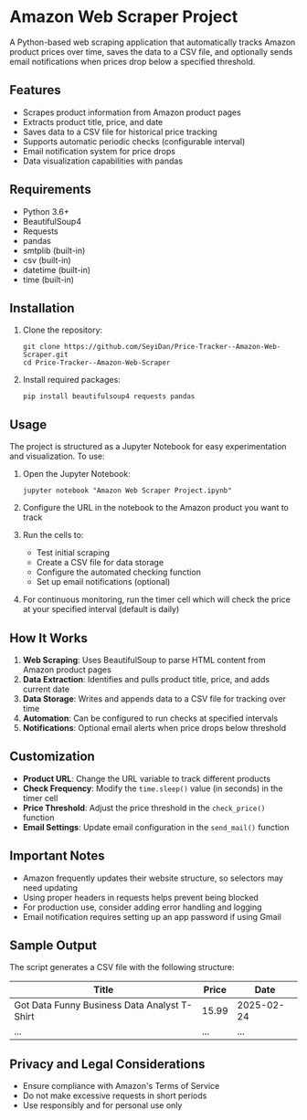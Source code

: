 # Amazon Web Scraper Project

A Python-based web scraping application that automatically tracks Amazon product prices over time, saves the data to a CSV file, and optionally sends email notifications when prices drop below a specified threshold.

## Features

- Scrapes product information from Amazon product pages
- Extracts product title, price, and date
- Saves data to a CSV file for historical price tracking
- Supports automatic periodic checks (configurable interval)
- Email notification system for price drops
- Data visualization capabilities with pandas

## Requirements

- Python 3.6+
- BeautifulSoup4
- Requests
- pandas
- smtplib (built-in)
- csv (built-in)
- datetime (built-in)
- time (built-in)

## Installation

1. Clone the repository:
   ```
   git clone https://github.com/SeyiDan/Price-Tracker--Amazon-Web-Scraper.git
   cd Price-Tracker--Amazon-Web-Scraper
   ```

2. Install required packages:
   ```
   pip install beautifulsoup4 requests pandas
   ```

## Usage

The project is structured as a Jupyter Notebook for easy experimentation and visualization. To use:

1. Open the Jupyter Notebook:
   ```
   jupyter notebook "Amazon Web Scraper Project.ipynb"
   ```

2. Configure the URL in the notebook to the Amazon product you want to track

3. Run the cells to:
   - Test initial scraping
   - Create a CSV file for data storage
   - Configure the automated checking function
   - Set up email notifications (optional)

4. For continuous monitoring, run the timer cell which will check the price at your specified interval (default is daily)

## How It Works

1. **Web Scraping**: Uses BeautifulSoup to parse HTML content from Amazon product pages
2. **Data Extraction**: Identifies and pulls product title, price, and adds current date
3. **Data Storage**: Writes and appends data to a CSV file for tracking over time
4. **Automation**: Can be configured to run checks at specified intervals
5. **Notifications**: Optional email alerts when price drops below threshold

## Customization

- **Product URL**: Change the URL variable to track different products
- **Check Frequency**: Modify the `time.sleep()` value (in seconds) in the timer cell
- **Price Threshold**: Adjust the price threshold in the `check_price()` function
- **Email Settings**: Update email configuration in the `send_mail()` function

## Important Notes

- Amazon frequently updates their website structure, so selectors may need updating
- Using proper headers in requests helps prevent being blocked
- For production use, consider adding error handling and logging
- Email notification requires setting up an app password if using Gmail

## Sample Output

The script generates a CSV file with the following structure:

| Title | Price | Date |
|-------|-------|------|
| Got Data Funny Business Data Analyst T-Shirt | 15.99 | 2025-02-24 |
| ... | ... | ... |

## Privacy and Legal Considerations

- Ensure compliance with Amazon's Terms of Service
- Do not make excessive requests in short periods
- Use responsibly and for personal use only
